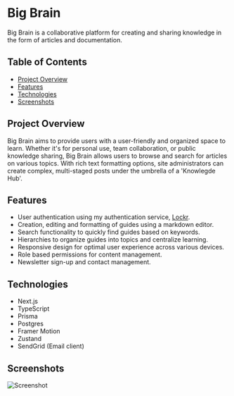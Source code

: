# Big Brain
Big Brain is a collaborative platform for creating and sharing knowledge in the form of articles and documentation.

## Table of Contents

- [Project Overview](#project-overview)
- [Features](#features)
- [Technologies](#technologies)
- [Screenshots](#screenshots)

## Project Overview
Big Brain aims to provide users with a user-friendly and organized space to learn. Whether it's for personal use, team collaboration, or public knowledge sharing, Big Brain allows users to browse and search for articles on various topics. With rich text formatting options, site administrators can create complex, multi-staged posts under the umbrella of a 'Knowlegde Hub'.

## Features
- User authentication using my authentication service, [Lockr](https://github.com/clewup/lockr).
- Creation, editing and formatting of guides using a markdown editor.
- Search functionality to quickly find guides based on keywords.
- Hierarchies to organize guides into topics and centralize learning.
- Responsive design for optimal user experience across various devices.
- Role based permissions for content management.
- Newsletter sign-up and contact management.

## Technologies
- Next.js
- TypeScript
- Prisma
- Postgres
- Framer Motion
- Zustand
- SendGrid (Email client)
  
## Screenshots

![Screenshot](https://res.cloudinary.com/dliog6kq6/image/upload/v1689630227/BigBrain_Condensed_zoweex.jpg)
